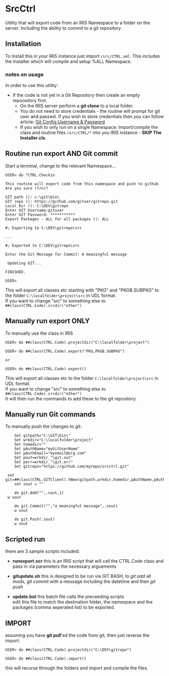 # SrcCtrl
Utility that will export code from an IRIS Namespace to a folder on the server. Including the ability to commit to a git repository

## Installation

To Install this in your IRIS instance just import ` /src/CTRL.xml `. This includes the Installer which will compile and setup %ALL Namespace.

### notes on usage

In order to use this utility: 
* If the code is not yet in a Git Repository then create an empty repoository first.  
  * On the IRIS server perform a **git clone** to a local folder.  
  * You do not need to store credentials - the routine will prompt for git user and passwd. If you wish to store credentials then you can follow article: <a href="https://www.shellhacks.com/git-config-username-password-store-credentials" target="_blank">Git Config Username & Password</a>  
  * If you wish to only run on a single Namespace:
Import/compile the class and routine files `/src/CTRL/*` into you IRIS instance - **SKIP The Installer.cls**.

## Routine run export AND Git commit

Start a terminal, change to the relevant Namespace...

```
USER> do ^CTRL.Checkin

This routine will export code from this namespace and push to github
Are you sure (Y/n)?
 
GIT path (): c:\git\bin\
GIT repo (): https://github.com/gituer/gitrepo.git
Local Dir (): C:\DEV\gitrepo
Enter GIT Username:gituser
Enter GIT Password: ***********
Export Packages - ALL for all packages (): ALL

#; Exporting to C:\DEV\gitrepo\src

...

#; Exported to C:\DEV\gitrepo\src
 
Enter the Git Message for Commit: A meaningful message
 
 Updating GIT...
 
FINISHED.

USER>

```
   This will export all classes etc starting with "PKG" and "PKGB.SUBPKG" to the folder `C:\localfolder\project\src` in UDL format.  
   If you want to change "src" to something else `do ##class(CTRL.Code).srcdir("other")`



## Manually run export ONLY

To manually use the class in IRIS
```
USER> do ##class(CTRL.Code).projectdir("C:\localfolder\project")

USER> do ##class(CTRL.Code).export("PKG,PKGB.SUBPKG")

or 

USER> do ##class(CTRL.Code).export()

```
   This will export all classes etc to the folder `C:\localfolder\project\src` in UDL format.  
   If you want to change "src" to something else `do ##class(CTRL.Code).srcdir("other")`  
   It will then run the commands to add these to the git repository.

## Manually run Git commands

To manually push the changes to git:

```
	Set gitpath="C:\GIT\bin\"
	Set wrkdir="C:\localfolder\project"
	Set homedir=""
	Set pAuthName="myGitUserName"
	Set pAuthEmail="myemail@org.com"
	Set pout=wrkdir_"\git.out"
	Set perr=wrkdir_"\git.err"
	Set gitrepo="https://github.com/myrepo/srcctrl.git"

 set git=##class(CTRL.GITClient).%New(gitpath,wrkdir,homedir,pAuthName,pAuthEmail,pout,perr,gitrepo)
	set sout = ""
	
	do git.Add("",.sout,1)
 w sout

	do git.Commit("","a meaningful message",.sout)
	w sout
	
	do git.Push(.sout)
	w sout

```

## Scripted run

there are 3 sample scripts included:
  * **runexport.scr** this is an IRIS script that will call the CTRL.Code class and pass in via parameters the necessary arguements  
  
  * **gitupdate.sh** this is designed to be run via GIT BASH, to _git add_ all mods, _git commit_ with a message including the datetime and then _git push_  
  
  * **update.bat** this batch file calls the preceeding scripts  
    edit this file to match the destination folder, the namespace and the packages (comma seperated list) to be exported.
    
## IMPORT

assuming you have **git pull**'ed the code from git, then just reverse the import:
```
USER> do ##class(CTRL.Code).projectdir("C:\DEV\gitrepo")

USER> do ##class(CTRL.Code).import()
```

this will recurse through the folders and import and compile the files.



```

